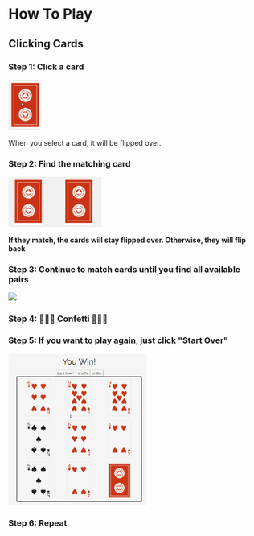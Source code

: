 # How To Play

## Clicking Cards

### Step 1: Click a card

<img src="card_click.gif" height=100 />

When you select a card, it will be flipped over.

### Step 2: Find the matching card

<img src="flip_cards_animation.gif" height=100 />

**If they match, the cards will stay flipped over. Otherwise, they will flip back**

### Step 3: Continue to match cards until you find all available pairs

<img src="win_game.gif" height=300 />

### Step 4: 🎉🎉🎉 Confetti 🎉🎉🎉

### Step 5: If you want to play again, just click "Start Over"

<img src="start_over.gif" height=300 />

### Step 6: Repeat
